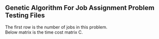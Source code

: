 ## Genetic Algorithm For Job Assignment Problem Testing Files

The first row is the number of jobs in this problem.  
Below matrix is the time cost matrix C. 
